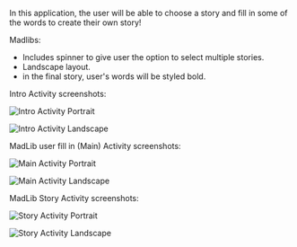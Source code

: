 In this application, the user will be able to choose a story and fill in some of the words to create their own story!

Madlibs: 

+ Includes spinner to give user the option to select multiple stories.
+ Landscape layout.
+ in the final story, user's words will be styled bold.

Intro Activity screenshots: 

![Intro Activity Portrait](/docs/portrait1.jpeg "Intro Activity Portrait")

![Intro Activity Landscape](/docs/landscape1.jpeg "Intro Activity Landscape")

MadLib user fill in (Main) Activity screenshots: 

![Main Activity Portrait](/docs/portrait2.jpeg "Main Activity Portrait")

![Main Activity Landscape](/docs/landscape2.jpeg "Main Activity Landscape")

MadLib Story Activity screenshots: 

![Story Activity Portrait](/docs/portrait3.jpeg "Story Activity Portrait")

![Story Activity Landscape](/docs/landscape3.jpeg "Story Activity Landscape")

